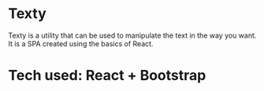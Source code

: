 # Texty
Texty is a utility that can be used to manipulate the text in the way you want. It is a SPA created using the basics of React.

# Tech used: React + Bootstrap 
